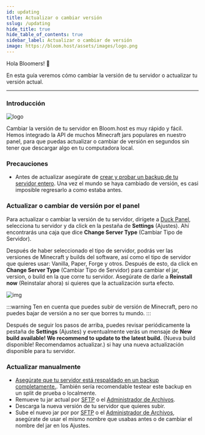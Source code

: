 ```yaml
---
id: updating
title: Actualizar o cambiar versión
sslug: /updating
hide_title: true
hide_table_of_contents: true
sidebar_label: Actualizar o cambiar de versión
image: https://bloom.host/assets/images/logo.png
---
```


Hola Bloomers! 👋

En esta guía veremos cómo cambiar la versión de tu servidor o actualizar tu versión actual.

---

### Introducción
![logo](/imgs/running_a_server/updating/1.png)

Cambiar la versión de tu servidor en Bloom.host es muy rápido y fácil. Hemos integrado la API de muchos Minecraft jars
populares en nuestro panel, para que puedas actualizar o cambiar de versión en segundos sin tener que descargar algo en
tu computadora local.

### Precauciones
- Antes de actualizar asegúrate de [crear y probar un backup de tu servidor entero](../using_the_panel/backups.md).
  Una vez el mundo se haya cambiado de versión, es casi imposible regresarlo a como estaba antes.

### Actualizar o cambiar de versión por el panel

Para actualizar o cambiar la versión de tu servidor, dirígete a [Duck Panel](https://mc.bloom.host), selecciona tu servidor
y da click en la pestaña de **Settings** (Ajustes). Ahí encontrarás una caja que dice **Change Server Type** (Cambiar Tipo de Servidor).

Después de haber seleccionado el tipo de servidor, podrás ver las versiones de Minecraft y builds del software, así como
el tipo de servidor que quieres usar: Vanilla, Paper, Forge y otros. Después de esto, da click en **Change Server Type**
(Cambiar Tipo de Servidor) para cambiar el jar, version, o build en la que corre tu servidor. 
Asegúrate de darle a **Reinstall now** (Reinstalar ahora) si quieres que la actualización surta efecto.

![img](/imgs/running_a_server/updating/1.png)

:::warning
Ten en cuenta que puedes subir de versión de Minecraft, pero no puedes bajar de versión a no ser que borres tu mundo.
:::

Después de seguir los pasos de arriba, puedes revisar periódicamente la pestaña de **Settings**  (Ajustes) y eventualmente
verás un mensaje de **New build available! We recommend to update to the latest build.**
(Nueva build disponible! Recomendamos actualizar.) si hay una nueva actualización disponible para tu servidor.

### Actualizar manualmente
- [Asegúrate que tu servidor está respaldado en un backup completamente.](../using_the_panel/backups.md).
  También sería recomendable testear este backup en un split de prueba o localmente.
- Remueve tu jar actual por [SFTP](../using_the_panel/sftp.md) o el [Administrador de Archivos](../using_the_panel/file-manager-controls.md).
- Descarga la nueva versión de tu servidor que quieres subir.
- Sube el nuevo jar por por [SFTP](../using_the_panel/sftp.md) o el [Administrador de Archivos](../using_the_panel/file-manager-controls.md),
asegúrate de usar el mismo nombre que usabas antes o de cambiar el nombre del jar en los Ajustes.
